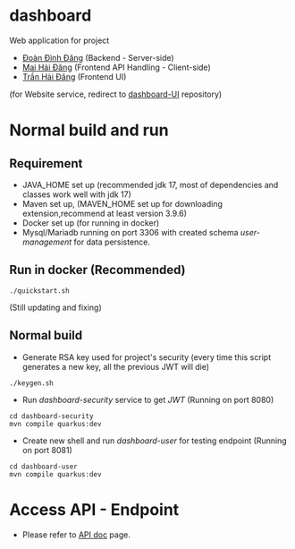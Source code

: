 # dashboard

Web application for project

- [Đoàn Đình Đăng](https://github.com/dangdd2003) (Backend - Server-side)
- [Mai Hải Đăng](https://github.com/Vivarium69420) (Frontend API Handling - Client-side)
- [Trần Hải Đăng](https://github.com/thdgg) (Frontend UI)

(for Website service, redirect to [dashboard-UI](https://github.com/ChloroProject-2023/dashboard-UI) repository)

# Normal build and run

## Requirement

- JAVA_HOME set up (recommended jdk 17, most of dependencies and classes work well with jdk 17)
- Maven set up, (MAVEN_HOME set up for downloading extension,recommend at least version 3.9.6)
- Docker set up (for running in docker)
- Mysql/Mariadb running on port 3306 with created schema _user-management_ for data persistence.

## Run in docker (Recommended)

```shell script
./quickstart.sh
```

(Still updating and fixing)

## Normal build

- Generate RSA key used for project's security (every time this script generates a new key, all the previous JWT will die)

```shell script
./keygen.sh
```

- Run _dashboard-security_ service to get _JWT_ (Running on port 8080)

```shell script
cd dashboard-security
mvn compile quarkus:dev
```

- Create new shell and run _dashboard-user_ for testing endpoint (Running on port 8081)

```shell script
cd dashboard-user
mvn compile quarkus:dev
```

# Access API - Endpoint

- Please refer to [API doc]() page.
